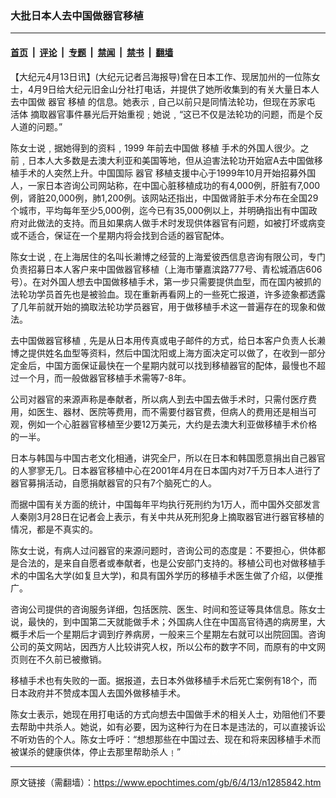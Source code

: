 ### 大批日本人去中国做器官移植

---

#### [首页](../../../..?n1285842) &nbsp;|&nbsp; [评论](../../../../../epoch-comment?n1285842) &nbsp;|&nbsp; [专题](../../../../../epoch-special?n1285842) &nbsp;|&nbsp; [禁闻](../../../../../epoch-news?n1285842) &nbsp;|&nbsp; [禁书](../../../../../books?n1285842) &nbsp;|&nbsp; [翻墙](https://github.com/gfw-breaker/nogfw/blob/master/README.md?n1285842)


<div class="post_content" id="artbody" itemprop="articleBody">
 <!-- article content begin -->
 <p>
  【大纪元4月13日讯】(大纪元记者吕海报导)曾在日本工作、现居加州的一位陈女士，4月9日给大纪元旧金山分社打电话，并提供了她所收集到的有关大量日本人去中国做
  <ok href="https://www.epochtimes.com/gb/tag/%E5%99%A8%E5%AE%98.html">
   器官
  </ok>
  <ok href="https://www.epochtimes.com/gb/tag/%E7%A7%BB%E6%A4%8D.html">
   移植
  </ok>
  的信息。她表示﹐自己以前只是同情法轮功，但现在苏家屯
  <ok href="https://www.epochtimes.com/gb/tag/%E6%B4%BB%E4%BD%93.html">
   活体
  </ok>
  摘取器官事件暴光后开始重视﹔她说﹐“这已不仅是法轮功的问题，而是个反人道的问题。”
 </p>
 <p>
  陈女士说﹐据她得到的资料﹐1999 年前去中国做
  <ok href="https://www.epochtimes.com/gb/tag/%E7%A7%BB%E6%A4%8D.html">
   移植
  </ok>
  手术的外国人很少。之前﹐日本人大多数是去澳大利亚和美国等地，但从迫害法轮功开始寣A去中国做移植手术的人突然上升。中国国际
  <ok href="https://www.epochtimes.com/gb/tag/%E5%99%A8%E5%AE%98.html">
   器官
  </ok>
  移植支援中心于1999年10月开始招募外国人，一家日本咨询公司网站称，在中国心脏移植成功的有4,000例，肝脏有7,000例，肾脏20,000例，肺1,200例。该网站还指出，中国做肾脏手术分布在全国29个城市，平均每年至少5,000例，迄今已有35,000例以上，并明确指出有中国政府对此做法的支持。而且如果病人做手术时发现供体器官有问题，如被打坏或病变或不适合，保证在一个星期内将会找到合适的器官配体。
 </p>
 <p>
  陈女士说﹐在上海居住的名叫长濑博之经营的上海爱彼西信息咨询有限公司，专门负责招募日本人客户来中国做器官移植（上海市肇嘉滨路777号、青松城酒店606号）。在对外国人想去中国做移植手术，第一步只需要提供血型，而在国内被抓的法轮功学员首先也是被验血。现在重新再看网上的一些死亡报道，许多迹象都透露了几年前就开始的摘取法轮功学员器官，用于做移植手术这一普遍存在的现象和做法。
 </p>
 <p>
  去中国做器官移植﹐先是从日本用传真或电子邮件的方式，给日本客户负责人长濑博之提供姓名血型等资料，然后中国沈阳或上海方面决定可以做了，在收到一部分定金后，中国方面保证最快在一个星期内就可以找到移植器官的配体，最慢也不超过一个月，而一般做器官移植手术需等7-8年。
 </p>
 <p>
  公司对器官的来源声称是奉献者，所以病人到去中国去做手术时，只需付医疗费用，如医生、器材、医院等费用，而不需要付器官费，但病人的费用还是相当可观，例如一个心脏器官移植至少要12万美元，大约是去澳大利亚做移植手术价格的一半。
 </p>
 <p>
  日本与韩国与中国古老文化相通，讲究全尸，所以在日本和韩国愿意捐出自己器官的人寥寥无几。日本器官移植中心在2001年4月在日本国内对7千万日本人进行了器官募捐活动，自愿捐献器官的只有7个脑死亡的人。
 </p>
 <p>
  而据中国有关方面的统计，中国每年平均执行死刑约为1万人，而中国外交部发言人秦刚3月28日在记者会上表示，有关中共从死刑犯身上摘取器官进行器官移植的情况，都是不真实的。
 </p>
 <p>
  陈女士说，有病人过问器官的来源问题时，咨询公司的态度是：不要担心，供体都是合法的，是来自自愿者或奉献者，也是公安部门支持的。移植公司也对做移植手术的中国名大学(如复旦大学)，和具有国外学历的移植手术医生做了介绍，以便推广。
 </p>
 <p>
  咨询公司提供的咨询服务详细，包括医院、医生、时间和签证等具体信息。陈女士说，最快的，到中国第二天就能做手术；外国病人住在中国高官待遇的病房里，大概手术后一个星期后才调到疗养病房，一般来三个星期左右就可以出院回国。咨询公司的英文网站，因西方人比较讲究人权，所以公布的数字不同，而原有的中文网页则在不久前已被撤销。
 </p>
 <p>
  移植手术也有失败的一面。据报道，去日本外做移植手术后死亡案例有18个，而日本政府并不赞成本国人去国外做移植手术。
 </p>
 <p>
  陈女士表示，她现在用打电话的方式向想去中国做手术的相关人士，劝阻他们不要去帮助中共杀人。她说，如有必要，因为这种行为在日本是违法的，可以直接诉讼不听劝告的个人。陈女士呼吁：“想想那些在中国过去、现在和将来因移植手术而被谋杀的健康供体，停止去那里帮助杀人﹗”
  <font color="#ffffff">
   (http://www.dajiyuan.com)
  </font>
 </p>
 <!-- article content end -->
 <div id="below_article_ad">
 </div>
</div>


---

原文链接（需翻墙）：https://www.epochtimes.com/gb/6/4/13/n1285842.htm